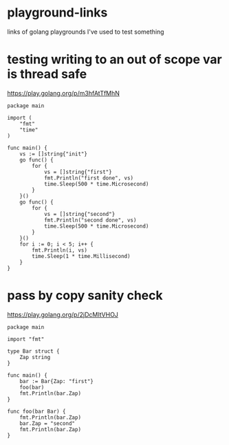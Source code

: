 # playground-links
links of golang playgrounds I've used to test something

# testing writing to an out of scope var is thread safe
https://play.golang.org/p/m3hfAtTfMhN
```
package main

import (
	"fmt"
	"time"
)

func main() {
	vs := []string{"init"}
	go func() {
		for {
			vs = []string{"first"}
			fmt.Println("first done", vs)
			time.Sleep(500 * time.Microsecond)
		}
	}()
	go func() {
		for {
			vs = []string{"second"}
			fmt.Println("second done", vs)
			time.Sleep(500 * time.Microsecond)
		}
	}()
	for i := 0; i < 5; i++ {
		fmt.Println(i, vs)
		time.Sleep(1 * time.Millisecond)
	}
}
```

# pass by copy sanity check
https://play.golang.org/p/2jDcMItVHOJ

```
package main

import "fmt"

type Bar struct {
	Zap string
}

func main() {
	bar := Bar{Zap: "first"}
	foo(bar)
	fmt.Println(bar.Zap)
}

func foo(bar Bar) {
	fmt.Println(bar.Zap)
	bar.Zap = "second"
	fmt.Println(bar.Zap)
}
```

